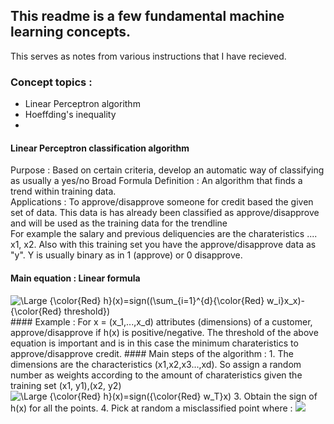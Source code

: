 ## This readme is a few fundamental machine learning concepts. 
This serves as notes from various instructions that I have recieved.

### Concept topics :
- Linear Perceptron algorithm
- Hoeffding's inequality
- 

#### Linear Perceptron classification algorithm
Purpose : Based on certain criteria, develop an automatic way of classifying as usually a yes/no 
Broad Formula Definition : An algorithm that finds a trend within training data.  
Applications : 
To approve/disapprove someone for credit based the given set of data.
This data is has already been classified as approve/disapprove and will be used as the training data for the trendline  
For example the salary and previous deliquencies are the charateristics .... x1, x2. Also with this training set you have the approve/disapprove data as "y". Y is usually binary as in 1 (approve) or 0 disapprove. 
#### Main equation : Linear formula 
<img src="https://latex.codecogs.com/svg.latex?\Large&space;{\color{Red} h}(x)=sign((\sum_{i=1}^{d}{\color{Red} w_i}x_x)-{\color{Red} threshold})" title="\Large {\color{Red} h}(x)=sign((\sum_{i=1}^{d}{\color{Red} w_i}x_x)-{\color{Red} threshold})"/>
#### Example :
For x = (x_1,...,x_d) attributes (dimensions) of a customer, 
approve/disapprove if h(x) is positive/negative. 
The threshold of the above equation is important and is in this case the minimum charateristics to approve/disapprove credit.
#### Main steps of the algorithm :
1. The dimensions are the characteristics (x1,x2,x3...,xd). So assign a random number as weights according to the amount of charateristics given the training set (x1, y1),(x2, y2)
<img src="https://latex.codecogs.com/svg.latex?\Large&space;{\color{Red} h}(x)=sign({\color{Red} w_T}x)" title="\Large {\color{Red} h}(x)=sign({\color{Red} w_T}x)"/>
3. Obtain the sign of h(x) for all the points.
4. Pick at random a misclassified point where :
<img src="https://latex.codecogs.com/svg.latex?\Large&space;sign({\color{Red} w_T}x)\neq y_n"/>


